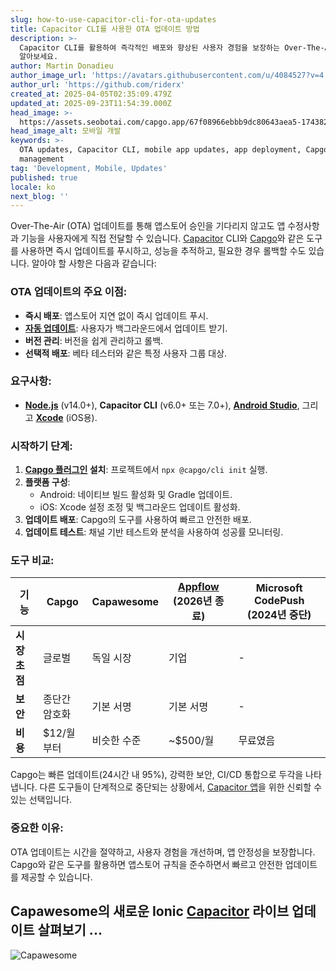 ```yaml
---
slug: how-to-use-capacitor-cli-for-ota-updates
title: Capacitor CLI를 사용한 OTA 업데이트 방법
description: >-
  Capacitor CLI를 활용하여 즉각적인 배포와 향상된 사용자 경험을 보장하는 Over-The-Air 업데이트를 수행하는 방법을
  알아보세요.
author: Martin Donadieu
author_image_url: 'https://avatars.githubusercontent.com/u/4084527?v=4'
author_url: 'https://github.com/riderx'
created_at: 2025-04-05T02:35:09.479Z
updated_at: 2025-09-23T11:54:39.000Z
head_image: >-
  https://assets.seobotai.com/capgo.app/67f08966ebbb9dc80643aea5-1743820535214.jpg
head_image_alt: 모바일 개발
keywords: >-
  OTA updates, Capacitor CLI, mobile app updates, app deployment, Capgo, version
  management
tag: 'Development, Mobile, Updates'
published: true
locale: ko
next_blog: ''
---
```

Over-The-Air (OTA) 업데이트를 통해 앱스토어 승인을 기다리지 않고도 앱 수정사항과 기능을 사용자에게 직접 전달할 수 있습니다. [Capacitor](https://capacitorjs.com/) CLI와 [Capgo](https://capgo.app/)와 같은 도구를 사용하면 즉시 업데이트를 푸시하고, 성능을 추적하고, 필요한 경우 롤백할 수도 있습니다. 알아야 할 사항은 다음과 같습니다:

### OTA 업데이트의 주요 이점:

-   **즉시 배포**: 앱스토어 지연 없이 즉시 업데이트 푸시.
-   **[자동 업데이트](https://capgo.app/docs/plugin/cloud-mode/auto-update/)**: 사용자가 백그라운드에서 업데이트 받기.
-   **버전 관리**: 버전을 쉽게 관리하고 롤백.
-   **선택적 배포**: 베타 테스터와 같은 특정 사용자 그룹 대상.

### 요구사항:

-   **[Node.js](https://nodejs.org/en)** (v14.0+), **Capacitor CLI** (v6.0+ 또는 7.0+), **[Android Studio](https://developer.android.com/studio)**, 그리고 **[Xcode](https://developer.apple.com/xcode/)** (iOS용).

### 시작하기 단계:

1.  **[Capgo 플러그인](https://capgo.app/plugins/) 설치**: 프로젝트에서 `npx @capgo/cli init` 실행.
2.  **플랫폼 구성**:
    -   Android: 네이티브 빌드 활성화 및 Gradle 업데이트.
    -   iOS: Xcode 설정 조정 및 백그라운드 업데이트 활성화.
3.  **업데이트 배포**: Capgo의 도구를 사용하여 빠르고 안전한 배포.
4.  **업데이트 테스트**: 채널 기반 테스트와 분석을 사용하여 성공률 모니터링.

### 도구 비교:

| 기능 | Capgo | Capawesome | [Appflow](https://ionic.io/appflow/) (2026년 종료) | Microsoft CodePush (2024년 중단) |
| --- | --- | --- | --- | --- |
| **시장 초점** | 글로벌 | 독일 시장 | 기업 | \-  |
| **보안** | 종단간 암호화 | 기본 서명 | 기본 서명 | \-  |
| **비용** | $12/월부터 | 비슷한 수준 | ~$500/월 | 무료였음 |

Capgo는 빠른 업데이트(24시간 내 95%), 강력한 보안, CI/CD 통합으로 두각을 나타냅니다. 다른 도구들이 단계적으로 중단되는 상황에서, [Capacitor 앱](https://capgo.app/blog/capacitor-comprehensive-guide/)을 위한 신뢰할 수 있는 선택입니다.

### 중요한 이유:

OTA 업데이트는 시간을 절약하고, 사용자 경험을 개선하며, 앱 안정성을 보장합니다. Capgo와 같은 도구를 활용하면 앱스토어 규칙을 준수하면서 빠르고 안전한 업데이트를 제공할 수 있습니다.

## Capawesome의 새로운 Ionic [Capacitor](https://capacitorjs.com/) 라이브 업데이트 살펴보기 ...

![Capawesome](https://assets.seobotai.com/capgo.app/67f08966ebbb9dc80643aea5/5b1313ba32c189efb1a18534f5d1b0bc.jpg)
